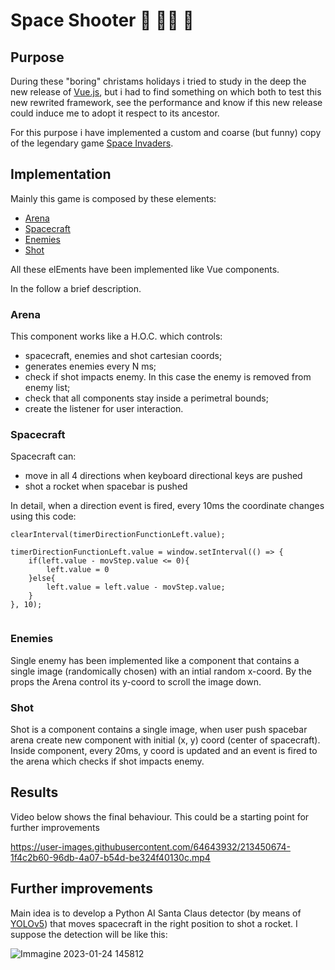 # Space Shooter  🎅 🧙‍♀️ 🔫

## Purpose
During these "boring" christams holidays i tried to study in the deep the new release of [Vue.js](https://vuejs.org/), but i had to find something on which both to test this new rewrited framework, see the performance and know if this new release could induce me to adopt it respect to its ancestor.<br/> 

For this purpose i have implemented a custom and coarse (but funny) copy of the legendary game [Space Invaders](https://en.wikipedia.org/wiki/Space_Invaders).<br/>

## Implementation

Mainly this game is composed by these elements:
- [Arena](#arena)
- [Spacecraft](#spacecraft)
- [Enemies](#enemies)
- [Shot](#enemies)

All these elEments have been implemented like Vue components.

In the follow a brief description.

### Arena

This component works like a H.O.C. which controls:
- spacecraft, enemies and shot cartesian coords;
- generates enemies every N ms;
- check if shot impacts enemy. In this case the enemy is removed from enemy list;
- check that all components stay inside a perimetral bounds;
- create the listener for user interaction.

### Spacecraft

Spacecraft can:
- move in all 4 directions when keyboard directional keys are pushed
- shot a rocket when spacebar is pushed

In detail, when a direction event is fired, every 10ms the coordinate changes using this code:

```
clearInterval(timerDirectionFunctionLeft.value);

timerDirectionFunctionLeft.value = window.setInterval(() => {
    if(left.value - movStep.value <= 0){
        left.value = 0
    }else{
        left.value = left.value - movStep.value;    
    }
}, 10);
        
```

### Enemies

Single enemy has been implemented like a component that contains a single image (randomically chosen) with an intial random x-coord. By the props the Arena control its y-coord to scroll the image down.

### Shot

Shot is a component contains a single image, when user push spacebar arena create new component with initial (x, y) coord (center of spacecraft).
Inside component, every 20ms, y coord is updated and an event is fired to the arena which checks if shot impacts enemy. 

## Results

Video below shows the final behaviour.
This could be a starting point for further improvements

https://user-images.githubusercontent.com/64643932/213450674-1f4c2b60-96db-4a07-b54d-be324f40130c.mp4

## Further improvements

Main idea is to develop a Python AI Santa Claus detector (by means of [YOLOv5](https://github.com/ultralytics/yolov5)) that moves spacecraft in the right position to shot a rocket.
I suppose the detection will be like this:

![Immagine 2023-01-24 145812](https://user-images.githubusercontent.com/64643932/214315254-7d308931-9092-4e8e-b19f-af5256638466.jpg)

